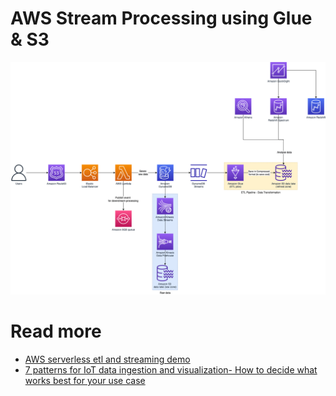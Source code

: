 # AWS Stream Processing using Glue & S3

![](assets/AWS-Stream-Processing-Using-Glue-&-S3.png)   

# Read more
- [AWS serverless etl and streaming demo](https://github.com/liangruibupt/glue-streaming-etl-demo)
- [7 patterns for IoT data ingestion and visualization- How to decide what works best for your use case](https://aws.amazon.com/blogs/iot/7-patterns-for-iot-data-ingestion-and-visualization-how-to-decide-what-works-best-for-your-use-case/)